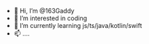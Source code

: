 - 👋 Hi, I’m @163Gaddy
- 👀 I’m interested in coding
- 🌱 I’m currently learning js/ts/java/kotlin/swift
- 📫 ....

<!---
163Gaddy/163Gaddy is a ✨ special ✨ repository because its `README.md` (this file) appears on your GitHub profile.
You can click the Preview link to take a look at your changes.
--->
